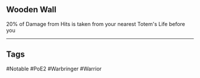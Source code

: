 ## Wooden Wall
20% of Damage from Hits is taken from your nearest Totem's Life before you

---
## Tags
#Notable
#PoE2
#Warbringer
#Warrior
